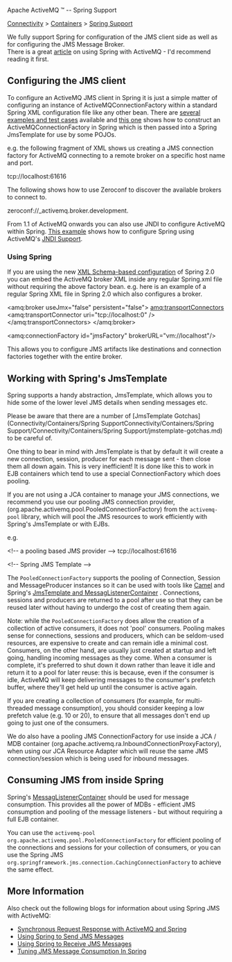 Apache ActiveMQ ™ -- Spring Support 

[Connectivity](connectivity.md) > [Containers](Connectivity/containers.md) > [Spring Support](Connectivity/Containers/spring-Community/support.md)


We fully support Spring for configuration of the JMS client side as well as for configuring the JMS Message Broker.  
There is a great [article](http://codedependents.com/2009/10/16/efficient-lightweight-jms-with-spring-and-activemq/) on using Spring with ActiveMQ - I'd recommend reading it first.

Configuring the JMS client
--------------------------

To configure an ActiveMQ JMS client in Spring it is just a simple matter of configuring an instance of ActiveMQConnectionFactory within a standard Spring XML configuration file like any other bean. There are [several examples and test cases](https://svn.apache.org/repos/asf/activemq/trunk/activemq-unit-tests/src/test/java/org/apache/activemq/spring/) available and [this one](https://svn.apache.org/repos/asf/activemq/trunk/activemq-unit-tests/src/test/resources/org/apache/activemq/xbean/spring.xml) shows how to construct an ActiveMQConnectionFactory in Spring which is then passed into a Spring JmsTemplate for use by some POJOs.

e.g. the following fragment of XML shows us creating a JMS connection factory for ActiveMQ connecting to a remote broker on a specific host name and port.

<bean id="jmsFactory" class="org.apache.activemq.ActiveMQConnectionFactory">
    <property name="brokerURL">
      <value>tcp://localhost:61616</value>
    </property>
  </bean>

The following shows how to use Zeroconf to discover the available brokers to connect to.

<bean id="jmsFactory" class="org.apache.activemq.ActiveMQConnectionFactory">
    <property name="brokerURL">
      <value>zeroconf://_activemq.broker.development.</value>
    </property>
  </bean>

From 1.1 of ActiveMQ onwards you can also use JNDI to configure ActiveMQ within Spring. [This example](http://svn.apache.org/repos/asf/activemq/trunk/activemq-unit-tests/src/test/resources/spring-jndi.xml) shows how to configure Spring using ActiveMQ's [JNDI Support](Connectivity/Containers/jndi-Community/support.md).

### Using Spring

If you are using the new [XML Schema-based configuration](http://static.springframework.org/spring/docs/2.0.x/reference/xsd-config.html) of Spring 2.0 you can embed the ActiveMQ broker XML inside any regular Spring.xml file without requiring the above factory bean. e.g. here is an example of a regular Spring XML file in Spring 2.0 which also configures a broker.

<beans 
  xmlns="http://www.springframework.org/schema/beans" 
  xmlns:amq="http://activemq.apache.org/schema/core"
  xmlns:xsi="http://www.w3.org/2001/XMLSchema-instance"
  xsi:schemaLocation="http://www.springframework.org/schema/beans http://www.springframework.org/schema/beans/spring-beans-2.0.xsd
  http://activemq.apache.org/schema/core http://activemq.apache.org/schema/core/activemq-core.xsd">

  <amq:broker useJmx="false" persistent="false">
    <amq:transportConnectors>
      <amq:transportConnector uri="tcp://localhost:0" />
    </amq:transportConnectors>
  </amq:broker>

  <amq:connectionFactory id="jmsFactory" brokerURL="vm://localhost"/>
</beans>

This allows you to configure JMS artifacts like destinations and connection factories together with the entire broker.

Working with Spring's JmsTemplate
---------------------------------

Spring supports a handy abstraction, JmsTemplate, which allows you to hide some of the lower level JMS details when sending messages etc.

Please be aware that there are a number of [JmsTemplate Gotchas](Connectivity/Containers/Spring SupportConnectivity/Containers/Spring Support/Connectivity/Containers/Spring Support/jmstemplate-gotchas.md) to be careful of.

One thing to bear in mind with JmsTemplate is that by default it will create a new connection, session, producer for each message sent - then close them all down again. This is very inefficient! It is done like this to work in EJB containers which tend to use a special ConnectionFactory which does pooling.

If you are not using a JCA container to manage your JMS connections, we recommend you use our pooling JMS connection provider, (org.apache.activemq.pool.PooledConnectionFactory) from the `activemq-pool` library, which will pool the JMS resources to work efficiently with Spring's JmsTemplate or with EJBs.

e.g.

<!\-\- a pooling based JMS provider -->
  <bean id="jmsFactory" class="org.apache.activemq.pool.PooledConnectionFactory" destroy-method="stop">
    <property name="connectionFactory">
      <bean class="org.apache.activemq.ActiveMQConnectionFactory">
        <property name="brokerURL">
          <value>tcp://localhost:61616</value>
        </property>
      </bean>
    </property>
  </bean>

  <!\-\- Spring JMS Template -->
  <bean id="myJmsTemplate" class="org.springframework.jms.core.JmsTemplate">
    <property name="connectionFactory">
      <ref local="jmsFactory"/>
    </property>
  </bean>

The `PooledConnectionFactory` supports the pooling of Connection, Session and MessageProducer instances so it can be used with tools like [Camel](http://camel.apache.org/activemq.html) and Spring's [JmsTemplate and MessagListenerContainer](http://activemq.apache.orgConnectivity/Containers/spring-Community/support.md) . Connections, sessions and producers are returned to a pool after use so that they can be reused later without having to undergo the cost of creating them again.

Note: while the `PooledConnectionFactory` does allow the creation of a collection of active consumers, it does not 'pool' consumers. Pooling makes sense for connections, sessions and producers, which can be seldom-used resources, are expensive to create and can remain idle a minimal cost. Consumers, on the other hand, are usually just created at startup and left going, handling incoming messages as they come. When a consumer is complete, it's preferred to shut down it down rather than leave it idle and return it to a pool for later reuse: this is because, even if the consumer is idle, ActiveMQ will keep delivering messages to the consumer's prefetch buffer, where they'll get held up until the consumer is active again.

If you are creating a collection of consumers (for example, for multi-threaded message consumption), you should consider keeping a low prefetch value (e.g. 10 or 20), to ensure that all messages don't end up going to just one of the consumers.

We do also have a pooling JMS ConnectionFactory for use inside a JCA / MDB container (org.apache.activemq.ra.InboundConnectionProxyFactory), when using our JCA Resource Adapter which will reuse the same JMS connection/session which is being used for inbound messages.

Consuming JMS from inside Spring
--------------------------------

Spring's [MessagListenerContainer](http://static.springsource.org/spring/docs/2.5.x/referenceCommunity/FAQCommunity/FAQ/Community/FAQ/jms.md#Community/FAQ/jms.mdp) should be used for message consumption. This provides all the power of MDBs - efficient JMS consumption and pooling of the message listeners - but without requiring a full EJB container.

You can use the `activemq-pool` `org.apache.activemq.pool.PooledConnectionFactory` for efficient pooling of the connections and sessions for your collection of consumers, or you can use the Spring JMS `org.springframework.jms.connection.CachingConnectionFactory` to achieve the same effect.

More Information
----------------

Also check out the following blogs for information about using Spring JMS with ActiveMQ:

*   [Synchronous Request Response with ActiveMQ and Spring](http://codedependents.com/2010/03/04/synchronous-request-response-with-activemq-and-spring/)
*   [Using Spring to Send JMS Messages](http://bsnyderblog.blogspot.com/2010/02/using-spring-jmstemplate-to-send-Community/FAQCommunity/FAQ/Community/FAQ/jms.md)
*   [Using Spring to Receive JMS Messages](http://bsnyderblog.blogspot.com/2010/02/using-spring-to-receive-jms-messages.html)
*   [Tuning JMS Message Consumption In Spring](http://bsnyderblog.blogspot.com/2010/05/tuning-jms-message-consumption-in.html)

